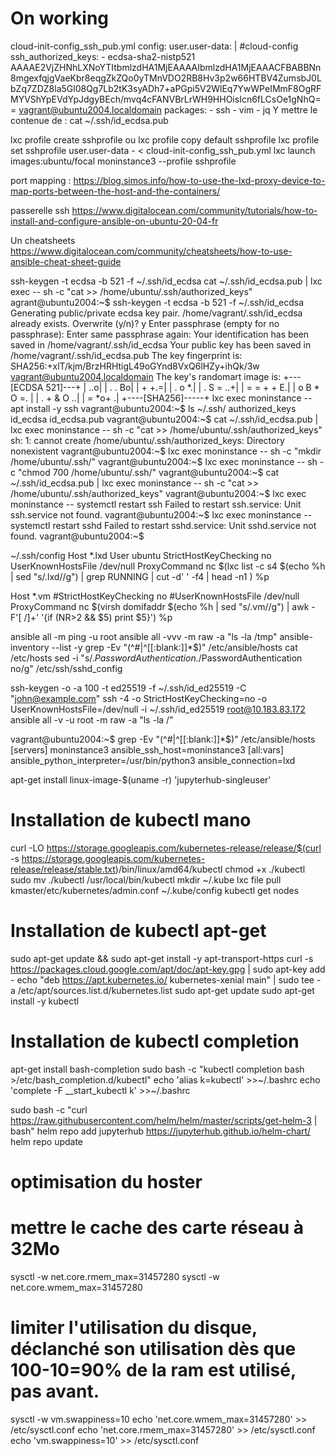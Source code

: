 # On working

cloud-init-config_ssh_pub.yml
config:
user.user-data: |
  #cloud-config
  ssh_authorized_keys:
    - ecdsa-sha2-nistp521 AAAAE2VjZHNhLXNoYTItbmlzdHA1MjEAAAAIbmlzdHA1MjEAAACFBABBNn8mgexfqjgVaeKbr8eqgZkZQo0yTMnVDO2RB8Hv3p2w66HTBV4ZumsbJ0LbZq7ZDZ8la5Gl08Qg7Lb2tK3syADh7+aPGpi5V2WlEq7YwWPeIMmF8OgRFMYVShYpEVdYpJdgyBEch/mvq4cFANVBrLrWH9HHOisIcn6fLCsOe1gNhQ== vagrant@ubuntu2004.localdomain
  packages:
    - ssh
    - vim
    - jq
Y mettre le contenue de :
cat ~/.ssh/id_ecdsa.pub

lxc profile create sshprofile
ou
lxc profile copy default sshprofile
lxc profile set sshprofile user.user-data - < cloud-init-config_ssh_pub.yml
lxc launch images:ubuntu/focal moninstance3 --profile sshprofile

port mapping :
https://blog.simos.info/how-to-use-the-lxd-proxy-device-to-map-ports-between-the-host-and-the-containers/

passerelle ssh
https://www.digitalocean.com/community/tutorials/how-to-install-and-configure-ansible-on-ubuntu-20-04-fr

Un cheatsheets
https://www.digitalocean.com/community/cheatsheets/how-to-use-ansible-cheat-sheet-guide


ssh-keygen -t ecdsa -b 521 -f ~/.ssh/id_ecdsa
cat ~/.ssh/id_ecdsa.pub | lxc exec <container> -- sh -c "cat >> /home/ubuntu/.ssh/authorized_keys"
agrant@ubuntu2004:~$ ssh-keygen -t ecdsa -b 521 -f ~/.ssh/id_ecdsa
Generating public/private ecdsa key pair.
/home/vagrant/.ssh/id_ecdsa already exists.
Overwrite (y/n)? y
Enter passphrase (empty for no passphrase):
Enter same passphrase again:
Your identification has been saved in /home/vagrant/.ssh/id_ecdsa
Your public key has been saved in /home/vagrant/.ssh/id_ecdsa.pub
The key fingerprint is:
SHA256:+xlT/kjm/BrzHRHtigL49oGYnd8VxQ6lHZy+ihQk/3w vagrant@ubuntu2004.localdomain
The key's randomart image is:
+---[ECDSA 521]---+
|              ..o|
|         . .   Bo|
|          +   +.=|
|       .   o   *.|
|      . S   = ..+|
|       = = + + E.|
|      o B * O =. |
|       . + & O ..|
|          = *o+ .|
+----[SHA256]-----+
lxc exec moninstance -- apt install -y ssh
vagrant@ubuntu2004:~$ ls ~/.ssh/
authorized_keys  id_ecdsa  id_ecdsa.pub
vagrant@ubuntu2004:~$ cat ~/.ssh/id_ecdsa.pub | lxc exec moninstance -- sh -c "cat >> /home/ubuntu/.ssh/authorized_keys"
sh: 1: cannot create /home/ubuntu/.ssh/authorized_keys: Directory nonexistent
vagrant@ubuntu2004:~$ lxc exec moninstance -- sh -c "mkdir /home/ubuntu/.ssh/"
vagrant@ubuntu2004:~$ lxc exec moninstance -- sh -c "chmod 700 /home/ubuntu/.ssh/"
vagrant@ubuntu2004:~$ cat ~/.ssh/id_ecdsa.pub | lxc exec moninstance -- sh -c "cat >> /home/ubuntu/.ssh/authorized_keys"
vagrant@ubuntu2004:~$ lxc exec moninstance -- systemctl restart ssh
Failed to restart ssh.service: Unit ssh.service not found.
vagrant@ubuntu2004:~$ lxc exec moninstance -- systemctl restart sshd
Failed to restart sshd.service: Unit sshd.service not found.
vagrant@ubuntu2004:~$

~/.ssh/config
Host *.lxd
    User ubuntu
    StrictHostKeyChecking no
    UserKnownHostsFile /dev/null
    ProxyCommand nc $(lxc list -c s4 $(echo %h | sed "s/\.lxd//g") | grep RUNNING | cut -d' ' -f4 | head -n1 ) %p
 
Host *.vm
    #StrictHostKeyChecking no
    #UserKnownHostsFile /dev/null
    ProxyCommand nc $(virsh domifaddr $(echo %h | sed "s/\.vm//g") | awk -F'[ /]+' '{if (NR>2 && $5) print $5}') %p


ansible all -m ping -u root
ansible all -vvv -m raw -a "ls -la /tmp"
ansible-inventory --list -y
grep -Ev "(^#|^[[:blank:]]*$)" /etc/ansible/hosts
cat /etc/hosts
sed -i "s/.*PasswordAuthentication.*/PasswordAuthentication no/g" /etc/ssh/sshd_config

ssh-keygen -o -a 100 -t ed25519 -f ~/.ssh/id_ed25519 -C "john@example.com"
ssh -4 -o StrictHostKeyChecking=no -o UserKnownHostsFile=/dev/null -i ~/.ssh/id_ed25519 root@10.183.83.172
ansible all -v -u root -m raw -a "ls -la /"

vagrant@ubuntu2004:~$ grep -Ev "(^#|^[[:blank:]]*$)" /etc/ansible/hosts
[servers]
moninstance3 ansible_ssh_host=moninstance3
[all:vars]
ansible_python_interpreter=/usr/bin/python3
ansible_connection=lxd




apt-get install linux-image-$(uname -r)
'jupyterhub-singleuser'

# Installation de kubectl mano
curl -LO https://storage.googleapis.com/kubernetes-release/release/$(curl -s https://storage.googleapis.com/kubernetes-release/release/stable.txt)/bin/linux/amd64/kubectl
chmod +x ./kubectl
sudo mv ./kubectl /usr/local/bin/kubectl
mkdir ~/.kube
lxc file pull kmaster/etc/kubernetes/admin.conf ~/.kube/config
kubectl get nodes

# Installation de kubectl apt-get
sudo apt-get update && sudo apt-get install -y apt-transport-https
curl -s https://packages.cloud.google.com/apt/doc/apt-key.gpg | sudo apt-key add -
echo "deb https://apt.kubernetes.io/ kubernetes-xenial main" | sudo tee -a /etc/apt/sources.list.d/kubernetes.list
sudo apt-get update
sudo apt-get install -y kubectl

# Installation de kubectl completion
apt-get install bash-completion
sudo bash -c "kubectl completion bash >/etc/bash_completion.d/kubectl"
echo 'alias k=kubectl' >>~/.bashrc
echo 'complete -F __start_kubectl k' >>~/.bashrc

sudo bash -c "curl https://raw.githubusercontent.com/helm/helm/master/scripts/get-helm-3 | bash"
helm repo add jupyterhub https://jupyterhub.github.io/helm-chart/
helm repo update


# optimisation du hoster
# mettre le cache des carte réseau à 32Mo
sysctl -w net.core.rmem_max=31457280
sysctl -w net.core.wmem_max=31457280
# limiter l'utilisation du disque, déclanché son utilisation dès que 100-10=90% de la ram est utilisé, pas avant.
sysctl -w vm.swappiness=10
echo 'net.core.wmem_max=31457280' >> /etc/sysctl.conf
echo 'net.core.rmem_max=31457280' >> /etc/sysctl.conf
echo 'vm.swappiness=10' >> /etc/sysctl.conf
